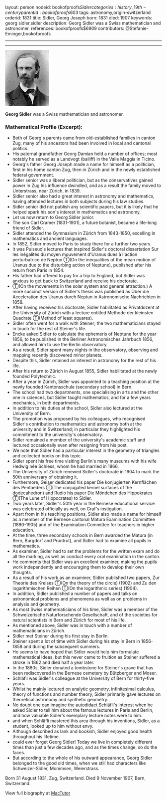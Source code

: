 layout: person
nodeid: bookofproofs$Sidler
categories: history,19th-century
parentid: bookofproofs$603
tags: astronomy,origin-switzerland
orderid: 1831
title: Sidler, Georg Joseph
born: 1831
died: 1907
keywords: georg sidler,sidler
description: Georg Sidler was a Swiss mathematician and astronomer.
references: bookofproofs$6909
contributors: @Stefanie-Eminger,bookofproofs

---



---

![Sidler.jpg](https://github.com/bookofproofs/bookofproofs.github.io/blob/main/_sources/_assets/images/portraits/Sidler.jpg?raw=true)

**Georg Sidler** was a Swiss mathematician and astronomer.

### Mathematical Profile (Excerpt):
* Both of Georg's parents came from old-established families in canton Zug; many of his ancestors had been involved in local and cantonal politics.
* His paternal grandfather Georg Damian held a number of offices; most notably he served as a Landvogt (bailiff) in the Valle Maggia in Ticino.
* Georg's father Georg Joseph made a name for himself as a politician, first in his home canton Zug, then in Zürich and in the newly established federal government.
* Sidler senior was a liberal politician, but as the conservatives gained power in Zug his influence dwindled, and as a result the family moved to Unterstrass, near Zürich, in 1839.
* Sidler senior also had a great interest in astronomy and mathematics, having attended lectures in both subjects during his law studies.
* Sidler senior did not publish any scientific papers, but it is likely that he helped spark his son's interest in mathematics and astronomy.
* Let us now return to Georg Sidler junior.
* The son Carl Cramer (1831-1901), a future botanist, became a life-long friend of Sidler.
* Sidler attended the Gymnasium in Zürich from 1843-1850, excelling in mathematics and ancient languages.
* In 1852, Sidler moved to Paris to study there for a further two years.
* It was Puiseux's lectures that inspired Sidler's doctoral dissertation Sur les inégalités du moyen mouvement d'Uranus dues à l'action perturbatrice de Neptun Ⓣ(On the inequalities of the mean motion of Uranus due to the disturbing action of Neptune), published after his return from Paris in 1854.
* His father had offered to pay for a trip to England, but Sidler was anxious to get back to Switzerland and receive his doctorate.
* Ⓣ(On the movements in the solar system and general attraction.) A more succinct version of Sidler's thesis was published as Über die Acceleration des Uranus durch Neptun in Astronomische Nachrichten in 1858.
* After having received his doctorate, Sidler habilitated as Privatdozent at the University of Zürich with a lecture entitled Methode der kleinsten Quadrate Ⓣ(Method of least squares).
* Sidler often went for a walk with Steiner; the two mathematicians stayed in touch for the rest of Steiner's life.
* Encke asked Sidler to calculate the ephemeris of Neptune for the year 1856, to be published in the Berliner Astronomisches Jahrbuch 1856, and allowed him to use the Berlin observatory.
* As a result, Sidler spent many nights in the observatory, observing and mapping recently discovered minor planets.
* Despite this, Sidler retained an interest in astronomy for the rest of his life.
* After his return to Zürich in August 1855, Sidler habilitated at the newly founded Polytechnic.
* After a year in Zürich, Sidler was appointed to a teaching position at the newly founded Kantonsschule (secondary school) in Bern.
* The school had two departments, one specialising in arts and the other one in sciences, but Sidler taught mathematics, and for a few years mechanics, in both departments.
* In addition to his duties at the school, Sidler also lectured at the University of Bern.
* The promotion was proposed by his colleagues, who recognised Sidler's contribution to mathematics and astronomy both at the university and in Switzerland; in particular they highlighted his commitment to the university's observatory.
* Sidler remained a member of the university's academic staff and lectured occasionally even after resigning from his post.
* We note that Sidler had a particular interest in the geometry of triangles and collected books on this topic.
* Sidler spent his free time visiting Berlin's many museums with his wife Hedwig née Schiess, whom he had married in 1866.
* The University of Zürich renewed Sidler's doctorate in 1904 to mark the 50th  anniversary of obtaining it.
* Furthermore, Geiser dedicated his paper Die konjugierten Kernflächen des Pentaeders Ⓣ(The conjugated kernel surfaces of the dodecahedron) and Rudio his paper Die Möndchen des Hippokrates Ⓣ(The Lune of Hippocrates) to Sidler.
* Two years later, Sidler's 50th  year in the Bernese educational service was celebrated officially as well, on Graf's instigation.
* Apart from in his teaching positions, Sidler also made a name for himself as a member of the Bernese cantonal Matura Examination Committee (1880-1905) and of the Examination Committee for teachers in higher education.
* At the time, three secondary schools in Bern awarded the Matura (in Bern, Burgdorf and Pruntrut), and Sidler had to examine all pupils in mathematics.
* As examiner, Sidler had to set the problems for the written exam and do all the marking, as well as conduct every oral examination in the canton.
* He comments that Sidler was an excellent examiner, making the pupils work independently and encouraging them to develop their own thoughts.
* As a result of his work as an examiner, Sidler published two papers, Zur Theorie des Kreises Ⓣ(On the theory of the circle) (1902) and Zu den logarithmischen Reihen Ⓣ(On the logarithmic series) (1904).
* In addition, Sidler published a number of papers and talks on astronomical problems and phenomena as well as on problems in analysis and geometry.
* As most Swiss mathematicians of his time, Sidler was a member of the Schweizerische Naturforschende Gesellschaft, and of the societies for natural scientists in Bern and Zürich for most of his life.
* As mentioned above, Sidler was in touch with a number of mathematicians in Zürich.
* Sidler met Steiner during his first stay in Berlin.
* Steiner spent a lot of time with Sidler during his stay in Bern in 1856-1858 and during the subsequent summers.
* He seems to have hoped that Sidler would help him formulate mathematical ideas, but this never came to fruition as Steiner suffered a stroke in 1862 and died half a year later.
* In the 1880s, Sidler donated a tombstone for Steiner's grave that has been rediscovered in the Bernese cemetery by Bützberger and Moser.
* Schläfli was Sidler's colleague at the University of Bern for thirty-five years.
* Whilst he mainly lectured on analytic geometry, infinitesimal calculus, theory of functions and number theory, Sidler primarily gave lectures on theoretical astronomy and synthetic geometry.
* No doubt one can imagine the autodidact Schläfli's interest when he asked Sidler to tell him about the famous lectures in Paris and Berlin, and how valuable Sidler's exemplary lecture notes were to him.
* and when Schläfli mastered this area through his inventions, Sidler, as a student, looked up to him without envy.
* Although described as lank and bookish, Sidler enjoyed good health throughout his lifetime.
* could ever forget Georg Sidler! Today we live in completely different times than just a few decades ago, and as the times change, so do the faces.
* But according to the whole of his outward appearance, Georg Sidler belonged to the good old times, when we still had characters like Schweizer-Sidler, Mommsen, Weierstrass.

Born 31 August 1831, Zug, Switzerland. Died 9 November 1907, Bern, Switzerland.

View full biography at [MacTutor](https://mathshistory.st-andrews.ac.uk/Biographies/Sidler/)
